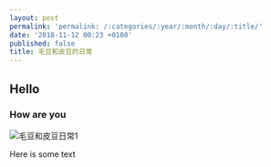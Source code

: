 ```yaml
---
layout: post
permalink: 'permalink: /:categories/:year/:month/:day/:title/'
date: '2018-11-12 00:23 +0100'
published: false
title: 毛豆和皮豆的日常
---
```

## Hello

### How are you

![毛豆和皮豆日常1]({{site.baseurl}}/uploads/WechatIMG4.jpeg)

Here is some text
